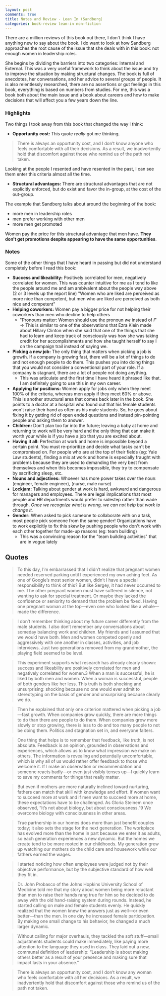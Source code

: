 ```yaml
---
layout: post
comments: true
title: Notes and Review - Lean In (Sandberg)
categories: book-review lean-in non-fiction
---
```


There are a million reviews of this book out there, I don't think I have
anything new to say about the book. I do want to look at how Sandberg approaches
the root cause of the issue that she deals with in this book: not enough women
in leadership roles.

She begins by dividing the barriers into two categories: Internal and
External. This was a very useful framework to think about the issue and try to
improve the situation by making structural changes. The book is full of
anecdotes, her conversations, and her advice to several groups of people. It is
also relentlessly researched, there are no assertions or gut feelings in this
book, everything is based on numbers from studies. For me, this was a book both
about the main issue and a book about careers and how to make decisions that
will affect you a few years down the line.

### Highlights

Two things I took away from this book that changed the way I think:

- **Opportunity cost:** This quote _really_ got me thinking.

> There is always an opportunity cost, and I don’t know anyone who feels
> comfortable with all their decisions. As a result, we inadvertently hold that
> discomfort against those who remind us of the path not taken.

Looking at the people I resented and have resented in the past, I can see them
enter this criteria almost all the time.

- **Structural advantages:** There are structural advantages that are not
  explicitly enforced, but do exist and favor the in-group, at the cost of the
  out-group.

The example that Sandberg talks about around the beginning of the book:

- more men in leadership roles
- men prefer working with other men
- more men get promoted

Women pay the price for this structural advantage that men have. **They don't
get promotions despite appearing to have the same opportunities**.

### Notes

Some of the other things that I have heard in passing but did not understand
completely before I read this book:

- **Success and likeability:** Positively correlated for men, negatively
  correlated for women. This was counter intuitive for me as I tend to
  like the people around me and am ambivalent about the people way above (2 or 3
  levels up the report line) "Women who are liked are perceived as more nice
  than competent, but men who are liked are perceived as both nice and
  competent"
- **Helping coworkers:** Women pay a bigger price for not helping their
  coworkers than men who decline to help others
	- "Pronouns matter: Women should use the pronoun _we_ instead of _I_" =>
      This is similar to one of the observations that Ezra Klein made about
      Hillary Clinton when she said that one of the things that she had to learn
      and keep track of consciously was how she was taking credit for her
      accomplishments and how she taught herself to say I on the campaign trail
      instead of saying we.
- **Picking a new job:** The only thing that matters when picking a job is
  growth. If a company is growing fast, there will be a lot of things to do and
  not enough people to do them. This pushes you into doing things that you would
  not consider a conventional part of your role. If a company is stagnant, there
  are a lot of people not doing anything.
	- This was articulate and the first time I have heard it phrased like
      that. I am definitely going to use this in my own career.
- **Applying for positions:** Women apply for jobs only when they meet 100% of
  the criteria, whereas men apply if they meet 60% or above. This is another
  structural area that comes back later in the book. She points to a doctor at a
  hospital who found out that his female students won't raise their hand as
  often as his male students. So, he goes about fixing it by getting rid of open
  ended questions and instead pin-pointing people and asking them to answer.
- **Children:** Don't plan too far into the future; leaving a baby at home and
  returning to work will be very hard and the only thing that can make it worth
  your while is if you have a job that you are excited about.
- **Having it all:** Perfection at work and home is impossible beyond a certain
  point. You must re-prioritize and decide what tasks can't be compromised
  on. For people who are at the top of their fields (eg: Yale Law students),
  finding a mix at work and home is especially fraught with problems because
  they are used to demanding the very best from themselves and when this becomes
  impossible, they try to compensate by sacrificing sleep, etc.
- **Nouns and adjectives:** Whoever has more power takes over the noun:
  (engineer, female engineer), (nurse, male nurse)
- **Lockjam:** Talking about gender at work is hard, awkward and dangerous for
  managers and employees. There are legal implications that most people and HR
  departments would prefer to sidestep rather than wade through. _Once we
  recognize what is wrong, we can not help but work to change it._
- **Gender:** When asked to pick someone to collaborate with on a task, most
  people pick someone from the same gender! Organizations have to work
  explicitly to fix this skew by pushing people who don't work with each other
  together for made-up reasons (eg: team building)
	- This was a convincing reason for the "team building activities" that are
      in vogue lately

## Quotes

> To this day, I’m embarrassed that I didn’t realize that pregnant women needed
> reserved parking until I experienced my own aching feet. As one of Google’s
> most senior women, didn’t I have a special responsibility to think of this?
> But like Sergey, it had never occurred to me. The other pregnant women must
> have suffered in silence, not wanting to ask for special treatment. Or maybe
> they lacked the confidence or seniority to demand that the problem be
> fixed. Having one pregnant woman at the top—even one who looked like a
> whale—made the difference.

> I don’t remember thinking about my future career differently from the male
> students. I also don’t remember any conversations about someday balancing work
> and children. My friends and I assumed that we would have both. Men and women
> competed openly and aggressively with one another in classes, activities, and
> job interviews. Just two generations removed from my grandmother, the playing
> field seemed to be level.

> This experiment supports what research has already clearly shown: success and
> likeability are positively correlated for men and negatively correlated for
> women.3 When a man is successful, he is liked by both men and women. When a
> woman is successful, people of both genders like her less. This truth is both
> shocking and unsurprising: shocking because no one would ever admit to
> stereotyping on the basis of gender and unsurprising because clearly we do.

> Then he explained that only one criterion mattered when picking a job—fast
> growth. When companies grow quickly, there are more things to do than there
> are people to do them. When companies grow more slowly or stop growing, there
> is less to do and too many people to not be doing them. Politics and
> stagnation set in, and everyone falters.

> One thing that helps is to remember that feedback, like truth, is not
> absolute. Feedback is an opinion, grounded in observations and experiences,
> which allows us to know what impression we make on others. The information is
> revealing and potentially uncomfortable, which is why all of us would rather
> offer feedback to those who welcome it. If I make an observation or
> recommendation and someone reacts badly—or even just visibly tenses up—I
> quickly learn to save my comments for things that really matter.

> But even if mothers are more naturally inclined toward nurturing, fathers can
> match that skill with knowledge and effort. If women want to succeed more at
> work and if men want to succeed more at home, these expectations have to be
> challenged. As Gloria Steinem once observed, “It’s not about biology, but
> about consciousness.”9 We overcome biology with consciousness in other areas.

> True partnership in our homes does more than just benefit couples today; it
> also sets the stage for the next generation. The workplace has evolved more
> than the home in part because we enter it as adults, so each generation
> experiences a new dynamic. But the homes we create tend to be more rooted in
> our childhoods. My generation grew up watching our mothers do the child care
> and housework while our fathers earned the wages.

> I started noticing how often employees were judged not by their objective
> performance, but by the subjective standard of how well they fit in.

> Dr. John Probasco of the Johns Hopkins University School of Medicine told me
> that my story about women being more reluctant than men to raise their hands
> rang true for him so he decided to do away with the old hand-raising system
> during rounds. Instead, he started calling on male and female students
> evenly. He quickly realized that the women knew the answers just as well—or
> even better—than the men. In one day he increased female participation. By
> making one small change to his behavior, he changed a much larger dynamic.

> Without calling for major overhauls, they tackled the soft stuff—small
> adjustments students could make immediately, like paying more attention to the
> language they used in class. They laid out a new, communal definition of
> leadership: “Leadership is about making others better as a result of your
> presence and making sure that impact lasts in your absence.”

> There is always an opportunity cost, and I don’t know any woman who feels
> comfortable with all her decisions. As a result, we inadvertently hold that
> discomfort against those who remind us of the path not taken.
